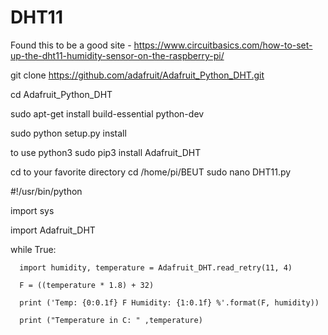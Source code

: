 # DHT11
Found this to be a good site - 
https://www.circuitbasics.com/how-to-set-up-the-dht11-humidity-sensor-on-the-raspberry-pi/

git clone https://github.com/adafruit/Adafruit_Python_DHT.git

cd Adafruit_Python_DHT

sudo apt-get install build-essential python-dev

sudo python setup.py install

to use python3
sudo pip3 install Adafruit_DHT

cd to your favorite directory
cd /home/pi/BEUT
sudo nano DHT11.py

#!/usr/bin/python

import sys

import Adafruit_DHT

while True:

      import humidity, temperature = Adafruit_DHT.read_retry(11, 4)

      F = ((temperature * 1.8) + 32)

      print ('Temp: {0:0.1f} F Humidity: {1:0.1f} %'.format(F, humidity))
  
      print ("Temperature in C: " ,temperature)
